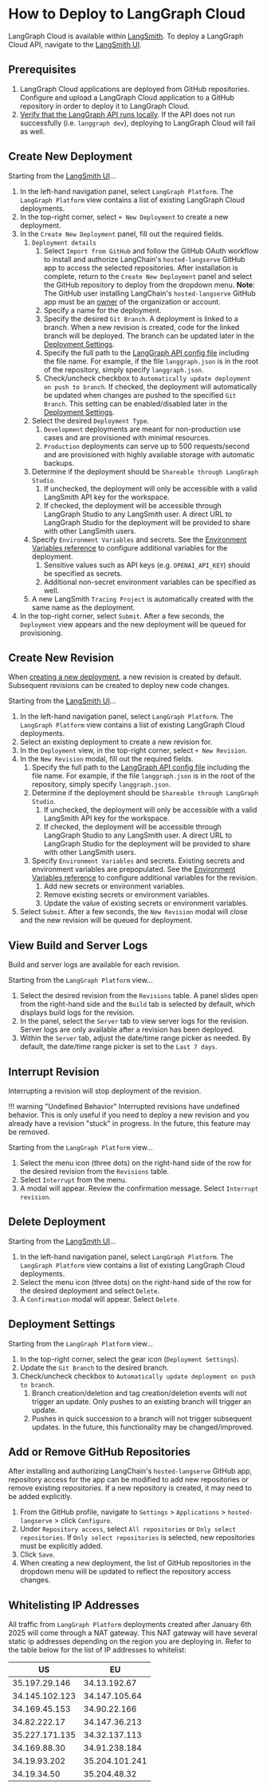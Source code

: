 # How to Deploy to LangGraph Cloud

LangGraph Cloud is available within <a href="https://www.langchain.com/langsmith" target="_blank">LangSmith</a>. To deploy a LangGraph Cloud API, navigate to the <a href="https://smith.langchain.com/" target="_blank">LangSmith UI</a>.

## Prerequisites

1. LangGraph Cloud applications are deployed from GitHub repositories. Configure and upload a LangGraph Cloud application to a GitHub repository in order to deploy it to LangGraph Cloud.
1. [Verify that the LangGraph API runs locally](test_locally.md). If the API does not run successfully (i.e. `langgraph dev`), deploying to LangGraph Cloud will fail as well.

## Create New Deployment

Starting from the <a href="https://smith.langchain.com/" target="_blank">LangSmith UI</a>...

1. In the left-hand navigation panel, select `LangGraph Platform`. The `LangGraph Platform` view contains a list of existing LangGraph Cloud deployments.
1. In the top-right corner, select `+ New Deployment` to create a new deployment.
1. In the `Create New Deployment` panel, fill out the required fields.
    1. `Deployment details`
        1. Select `Import from GitHub` and follow the GitHub OAuth workflow to install and authorize LangChain's `hosted-langserve` GitHub app to access the selected repositories. After installation is complete, return to the `Create New Deployment` panel and select the GitHub repository to deploy from the dropdown menu. **Note**: The GitHub user installing LangChain's `hosted-langserve` GitHub app must be an [owner](https://docs.github.com/en/organizations/managing-peoples-access-to-your-organization-with-roles/roles-in-an-organization#organization-owners) of the organization or account.
        1. Specify a name for the deployment.
        1. Specify the desired `Git Branch`. A deployment is linked to a branch. When a new revision is created, code for the linked branch will be deployed. The branch can be updated later in the [Deployment Settings](#deployment-settings).
        1. Specify the full path to the [LangGraph API config file](../reference/cli.md#configuration-file) including the file name. For example, if the file `langgraph.json` is in the root of the repository, simply specify `langgraph.json`.
        1. Check/uncheck checkbox to `Automatically update deployment on push to branch`. If checked, the deployment will automatically be updated when changes are pushed to the specified `Git Branch`. This setting can be enabled/disabled later in the [Deployment Settings](#deployment-settings).
    1. Select the desired `Deployment Type`.
        1. `Development` deployments are meant for non-production use cases and are provisioned with minimal resources.
        1. `Production` deployments can serve up to 500 requests/second and are provisioned with highly available storage with automatic backups.
    1. Determine if the deployment should be `Shareable through LangGraph Studio`.
        1. If unchecked, the deployment will only be accessible with a valid LangSmith API key for the workspace.
        1. If checked, the deployment will be accessible through LangGraph Studio to any LangSmith user. A direct URL to LangGraph Studio for the deployment will be provided to share with other LangSmith users.
    1. Specify `Environment Variables` and secrets. See the [Environment Variables reference](../reference/env_var.md) to configure additional variables for the deployment.
        1. Sensitive values such as API keys (e.g. `OPENAI_API_KEY`) should be specified as secrets.
        1. Additional non-secret environment variables can be specified as well.
    1. A new LangSmith `Tracing Project` is automatically created with the same name as the deployment.
1. In the top-right corner, select `Submit`. After a few seconds, the `Deployment` view appears and the new deployment will be queued for provisioning.

## Create New Revision

When [creating a new deployment](#create-new-deployment), a new revision is created by default. Subsequent revisions can be created to deploy new code changes.

Starting from the <a href="https://smith.langchain.com/" target="_blank">LangSmith UI</a>...

1. In the left-hand navigation panel, select `LangGraph Platform`. The `LangGraph Platform` view contains a list of existing LangGraph Cloud deployments.
1. Select an existing deployment to create a new revision for.
1. In the `Deployment` view, in the top-right corner, select `+ New Revision`.
1. In the `New Revision` modal, fill out the required fields.
    1. Specify the full path to the [LangGraph API config file](../reference/cli.md#configuration-file) including the file name. For example, if the file `langgraph.json` is in the root of the repository, simply specify `langgraph.json`.
    1. Determine if the deployment should be `Shareable through LangGraph Studio`.
        1. If unchecked, the deployment will only be accessible with a valid LangSmith API key for the workspace.
        1. If checked, the deployment will be accessible through LangGraph Studio to any LangSmith user. A direct URL to LangGraph Studio for the deployment will be provided to share with other LangSmith users.
    1. Specify `Environment Variables` and secrets. Existing secrets and environment variables are prepopulated. See the [Environment Variables reference](../reference/env_var.md) to configure additional variables for the revision.
        1. Add new secrets or environment variables.
        1. Remove existing secrets or environment variables.
        1. Update the value of existing secrets or environment variables.
1. Select `Submit`. After a few seconds, the `New Revision` modal will close and the new revision will be queued for deployment.

## View Build and Server Logs

Build and server logs are available for each revision.

Starting from the `LangGraph Platform` view...

1. Select the desired revision from the `Revisions` table. A panel slides open from the right-hand side and the `Build` tab is selected by default, which displays build logs for the revision.
1. In the panel, select the `Server` tab to view server logs for the revision. Server logs are only available after a revision has been deployed.
1. Within the `Server` tab, adjust the date/time range picker as needed. By default, the date/time range picker is set to the `Last 7 days`.

## Interrupt Revision

Interrupting a revision will stop deployment of the revision.

!!! warning "Undefined Behavior"
    Interrupted revisions have undefined behavior. This is only useful if you need to deploy a new revision and you already have a revision "stuck" in progress. In the future, this feature may be removed.

Starting from the `LangGraph Platform` view...

1. Select the menu icon (three dots) on the right-hand side of the row for the desired revision from the `Revisions` table.
1. Select `Interrupt` from the menu.
1. A modal will appear. Review the confirmation message. Select `Interrupt revision`.

## Delete Deployment

Starting from the <a href="https://smith.langchain.com/" target="_blank">LangSmith UI</a>...

1. In the left-hand navigation panel, select `LangGraph Platform`. The `LangGraph Platform` view contains a list of existing LangGraph Cloud deployments.
1. Select the menu icon (three dots) on the right-hand side of the row for the desired deployment and select `Delete`.
1. A `Confirmation` modal will appear. Select `Delete`.

## Deployment Settings

Starting from the `LangGraph Platform` view...

1. In the top-right corner, select the gear icon (`Deployment Settings`).
1. Update the `Git Branch` to the desired branch.
1. Check/uncheck checkbox to `Automatically update deployment on push to branch`.
    1. Branch creation/deletion and tag creation/deletion events will not trigger an update. Only pushes to an existing branch will trigger an update.
    1. Pushes in quick succession to a branch will not trigger subsequent updates. In the future, this functionality may be changed/improved.

## Add or Remove GitHub Repositories

After installing and authorizing LangChain's `hosted-langserve` GitHub app, repository access for the app can be modified to add new repositories or remove existing repositories. If a new repository is created, it may need to be added explicitly.

1. From the GitHub profile, navigate to `Settings` > `Applications` > `hosted-langserve` > click `Configure`.
1. Under `Repository access`, select `All repositories` or `Only select repositories`. If `Only select repositories` is selected, new repositories must be explicitly added.
1. Click `Save`.
1. When creating a new deployment, the list of GitHub repositories in the dropdown menu will be updated to reflect the repository access changes.

## Whitelisting IP Addresses

All traffic from `LangGraph Platform` deployments created after January 6th 2025 will come through a NAT gateway.
This NAT gateway will have several static ip addresses depending on the region you are deploying in. Refer to the table below for the list of IP addresses to whitelist:

| US             | EU             |
|----------------|----------------|
| 35.197.29.146  | 34.13.192.67   |
| 34.145.102.123 | 34.147.105.64  |
| 34.169.45.153  | 34.90.22.166   |
| 34.82.222.17   | 34.147.36.213  |
| 35.227.171.135 | 34.32.137.113  | 
| 34.169.88.30   | 34.91.238.184  |
| 34.19.93.202   | 35.204.101.241 |
| 34.19.34.50    | 35.204.48.32   |
